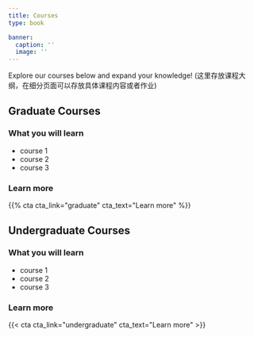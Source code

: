```yaml
---
title: Courses
type: book

banner:
  caption: ''
  image: ''
---
```


Explore our courses below and expand your knowledge!
(这里存放课程大纲，在细分页面可以存放具体课程内容或者作业)

## Graduate Courses
### What you will learn

- course 1
- course 2
- course 3

### Learn more
{{% cta cta_link="graduate" cta_text="Learn more" %}}


## Undergraduate Courses
### What you will learn

- course 1
- course 2
- course 3

### Learn more
{{< cta cta_link="undergraduate" cta_text="Learn more" >}}